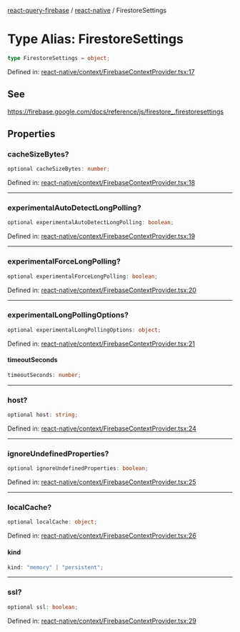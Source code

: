 [react-query-firebase](../../modules.md) / [react-native](../index.md) / FirestoreSettings

# Type Alias: FirestoreSettings

```ts
type FirestoreSettings = object;
```

Defined in: [react-native/context/FirebaseContextProvider.tsx:17](https://github.com/vpishuk/react-query-firebase/blob/10e2945f75363a784c3dfc0e90b9f7a489dcc848/react-native/context/FirebaseContextProvider.tsx#L17)

## See

https://firebase.google.com/docs/reference/js/firestore_.firestoresettings

## Properties

### cacheSizeBytes?

```ts
optional cacheSizeBytes: number;
```

Defined in: [react-native/context/FirebaseContextProvider.tsx:18](https://github.com/vpishuk/react-query-firebase/blob/10e2945f75363a784c3dfc0e90b9f7a489dcc848/react-native/context/FirebaseContextProvider.tsx#L18)

***

### experimentalAutoDetectLongPolling?

```ts
optional experimentalAutoDetectLongPolling: boolean;
```

Defined in: [react-native/context/FirebaseContextProvider.tsx:19](https://github.com/vpishuk/react-query-firebase/blob/10e2945f75363a784c3dfc0e90b9f7a489dcc848/react-native/context/FirebaseContextProvider.tsx#L19)

***

### experimentalForceLongPolling?

```ts
optional experimentalForceLongPolling: boolean;
```

Defined in: [react-native/context/FirebaseContextProvider.tsx:20](https://github.com/vpishuk/react-query-firebase/blob/10e2945f75363a784c3dfc0e90b9f7a489dcc848/react-native/context/FirebaseContextProvider.tsx#L20)

***

### experimentalLongPollingOptions?

```ts
optional experimentalLongPollingOptions: object;
```

Defined in: [react-native/context/FirebaseContextProvider.tsx:21](https://github.com/vpishuk/react-query-firebase/blob/10e2945f75363a784c3dfc0e90b9f7a489dcc848/react-native/context/FirebaseContextProvider.tsx#L21)

#### timeoutSeconds

```ts
timeoutSeconds: number;
```

***

### host?

```ts
optional host: string;
```

Defined in: [react-native/context/FirebaseContextProvider.tsx:24](https://github.com/vpishuk/react-query-firebase/blob/10e2945f75363a784c3dfc0e90b9f7a489dcc848/react-native/context/FirebaseContextProvider.tsx#L24)

***

### ignoreUndefinedProperties?

```ts
optional ignoreUndefinedProperties: boolean;
```

Defined in: [react-native/context/FirebaseContextProvider.tsx:25](https://github.com/vpishuk/react-query-firebase/blob/10e2945f75363a784c3dfc0e90b9f7a489dcc848/react-native/context/FirebaseContextProvider.tsx#L25)

***

### localCache?

```ts
optional localCache: object;
```

Defined in: [react-native/context/FirebaseContextProvider.tsx:26](https://github.com/vpishuk/react-query-firebase/blob/10e2945f75363a784c3dfc0e90b9f7a489dcc848/react-native/context/FirebaseContextProvider.tsx#L26)

#### kind

```ts
kind: "memory" | "persistent";
```

***

### ssl?

```ts
optional ssl: boolean;
```

Defined in: [react-native/context/FirebaseContextProvider.tsx:29](https://github.com/vpishuk/react-query-firebase/blob/10e2945f75363a784c3dfc0e90b9f7a489dcc848/react-native/context/FirebaseContextProvider.tsx#L29)
